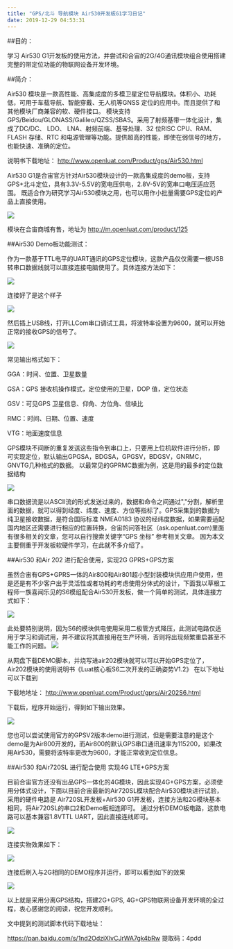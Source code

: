 ```yaml
---
title: "GPS/北斗 导航模块 Air530开发板G1学习日记"
date: 2019-12-29 04:53:31
---
```


##目的：

学习 Air530 G1开发板的使用方法，并尝试和合宙的2G/4G通讯模块组合使用搭建完整的带定位功能的物联网设备开发环境。

##简介：

Air530 模块是一款高性能、高集成度的多模卫星定位导航模块。体积小、功耗低，可用于车载导航、智能穿戴、无人机等GNSS 定位的应用中。而且提供了和其他模块厂商兼容的软、硬件接口。 模块支持GPS/Beidou/GLONASS/Galileo/QZSS/SBAS。采用了射频基带一体化设计，集成了DC/DC、 LDO、 LNA、射频前端、基带处理、32 位RISC CPU、RAM、FLASH 存储、RTC 和电源管理等功能。提供超高的性能，即使在弱信号的地方，也能快速、准确的定位。 

说明书下载地址： http://www.openluat.com/Product/gps/Air530.html

Air530 G1是合宙官方针对Air530模块设计的一款高集成度的demo板，支持GPS+北斗定位，具有3.3V-5.5V的宽电压供电，2.8V-5V的宽串口电压适应范围。 既适合作为研究学习Air530模块之用，也可以用作小批量需要GPS定位的产品上直接使用。

![](http://doc.openluat.com/api/static/editormd/php/../uploads/5_69556.jpg)

模块在合宙商城有售，地址为 http://m.openluat.com/product/125

##Air530 Demo板功能测试：

作为一款基于TTL电平的UART通讯的GPS定位模块，这款产品仅仅需要一根USB转串口数据线就可以直接连接电脑使用了。具体连接方法如下：

![](http://doc.openluat.com/api/static/editormd/php/../uploads/5_49609.jpg)

连接好了是这个样子

![](http://doc.openluat.com/api/static/editormd/php/../uploads/5_33024.jpg)

然后插上USB线，打开LLCom串口调试工具，将波特率设置为9600，就可以开始正常的接收GPS的信号了。

![](http://doc.openluat.com/api/static/editormd/php/../uploads/5_22458.jpg)



常见输出格式如下：

GGA：时间、位置、卫星数量

GSA：GPS 接收机操作模式，定位使用的卫星，DOP 值，定位状态

GSV：可见GPS 卫星信息、仰角、方位角、信噪比

RMC：时间、日期、位置、速度

VTG：地面速度信息

GPS模块不间断的重复发送这些指令到串口上，只要用上位机软件进行分析，即可实现定位，默认输出GPGSA，BDGSA，GPGSV，BDGSV，GNRMC，GNVTG几种格式的数据。 以最常见的GPRMC数据为例，这是用的最多的定位数据结构

![](http://doc.openluat.com/api/static/editormd/php/../uploads/5_29097.jpg)

串口数据流是以ASCII流的形式发送过来的，数据和命令之间通过","分割，解析里面的数据，就可以得到经度、纬度、速度、方位等指标了。GPS采集到的数据为纯卫星接收数据，是符合国际标准 NMEA0183 协议的经纬度数据，如果需要适配国内地区还需要进行相应的位置转换，合宙的问答社区（ask.openluat.com)里面有很多相关的文章，您可以自行搜索关键字“GPS 坐标” 参考相关文章。 因为本文主要侧重于开发板软硬件学习，在此就不多介绍了。

##Air530 和Air 202 进行配合使用，实现2G GPRS+GPS方案

虽然合宙有GPS+GPRS一体的Air800和Air801超小型封装模块供应用户使用，但是还是有不少客户出于灵活性或者功耗的考虑使用分体式的设计，下面我以草根工程师一族喜闻乐见的S6模组配合Air530开发板，做一个简单的测试，具体连接方式如下：

![](http://doc.openluat.com/api/static/editormd/php/../uploads/5_62787.jpg)

此处要特别说明，因为S6的模块供电使用采用二极管方式降压，此测试电路仅适用于学习和调试用，并不建议将其直接用在生产环境，否则将出现频繁重启甚至不能工作的问题。
![](http://doc.openluat.com/api/static/editormd/php/../uploads/5_41521.jpg)

从网盘下载DEMO脚本，并烧写进air202模块就可以可以开始GPS定位了，Air202模块的使用说明书《Luat核心板S6二次开发的正确姿势V1.2》 在以下地址可以下载到

下载地地址： http://www.openluat.com/Product/gprs/Air202S6.html

下载后，程序开始运行，得到如下输出效果。

![](http://doc.openluat.com/api/static/editormd/php/../uploads/5_91669.jpg)

您也可以尝试使用官方的GPSV2版本demo进行测试，但是需要注意的是这个demo是为Air800开发的，而Air800的默认GPS串口通讯速率为115200，如果改用Air530，需要将波特率更改为9600，才能正常收到定位信息。

##Air530 和Air720SL 进行配合使用 实现4G LTE+GPS方案

目前合宙官方还没有出品GPS一体化的4G模块，因此实现4G+GPS方案，必须使用分体式设计，下面以目前合宙最新的Air720SL模块配合Air530模块进行试验，采用的硬件电路是 Air720SL开发板+Air530 G1开发板，连接方法和2G模块基本相同，将Air720SL的串口2和Demo板相连即可。 通过分析DEMO板电路，这款电路可以基本兼容1.8VTTL UART，因此直接连线即可。

![](http://doc.openluat.com/api/static/editormd/php/../uploads/5_19674.jpg)

连接实物效果如下：

![](http://doc.openluat.com/api/static/editormd/php/../uploads/5_19378.jpg)

连接后刷入与2G相同的DEMO程序并运行，即可以看到如下的效果

![](http://doc.openluat.com/api/static/editormd/php/../uploads/5_16071.jpg)

以上就是采用分离GPS结构，搭建2G+GPS, 4G+GPS物联网设备开发环境的全过程，衷心感谢您的阅读，祝您开发顺利。


文中提到的测试脚本代码下载地址：

https://pan.baidu.com/s/1nd2OdziXlvCJrWA7gk4bRw 提取码：4pdd